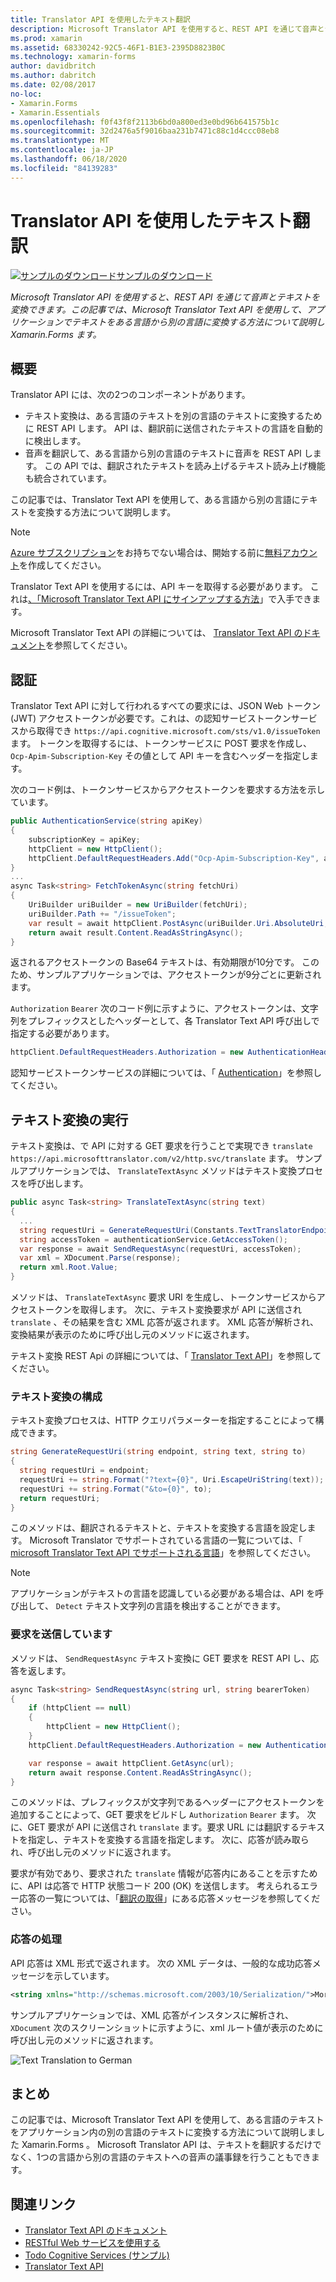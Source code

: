 ```yaml
---
title: Translator API を使用したテキスト翻訳
description: Microsoft Translator API を使用すると、REST API を通じて音声とテキストを変換できます。 この記事では、Microsoft Translator Text API を使用して、アプリケーションでテキストをある言語から別の言語に変換する方法について説明し Xamarin.Forms ます。
ms.prod: xamarin
ms.assetid: 68330242-92C5-46F1-B1E3-2395D8823B0C
ms.technology: xamarin-forms
author: davidbritch
ms.author: dabritch
ms.date: 02/08/2017
no-loc:
- Xamarin.Forms
- Xamarin.Essentials
ms.openlocfilehash: f0f43f8f2113b6bd0a800ed3e0bd96b641575b1c
ms.sourcegitcommit: 32d2476a5f9016baa231b7471c88c1d4ccc08eb8
ms.translationtype: MT
ms.contentlocale: ja-JP
ms.lasthandoff: 06/18/2020
ms.locfileid: "84139283"
---
```

# <a name="text-translation-using-the-translator-api"></a>Translator API を使用したテキスト翻訳

[![サンプルのダウンロード](~/media/shared/download.png)サンプルのダウンロード](https://docs.microsoft.com/samples/xamarin/xamarin-forms-samples/webservices-todocognitiveservices)

_Microsoft Translator API を使用すると、REST API を通じて音声とテキストを変換できます。この記事では、Microsoft Translator Text API を使用して、アプリケーションでテキストをある言語から別の言語に変換する方法について説明し Xamarin.Forms ます。_

## <a name="overview"></a>概要

Translator API には、次の2つのコンポーネントがあります。

- テキスト変換は、ある言語のテキストを別の言語のテキストに変換するために REST API します。 API は、翻訳前に送信されたテキストの言語を自動的に検出します。
- 音声を翻訳して、ある言語から別の言語のテキストに音声を REST API します。 この API では、翻訳されたテキストを読み上げるテキスト読み上げ機能も統合されています。

この記事では、Translator Text API を使用して、ある言語から別の言語にテキストを変換する方法について説明します。

> [!NOTE]
> [Azure サブスクリプション](/azure/guides/developer/azure-developer-guide#understanding-accounts-subscriptions-and-billing)をお持ちでない場合は、開始する前に[無料アカウント](https://aka.ms/azfree-docs-mobileapps)を作成してください。

Translator Text API を使用するには、API キーを取得する必要があります。 これは[、「Microsoft Translator Text API にサインアップする方法](/azure/cognitive-services/translator/translator-text-how-to-signup/)」で入手できます。

Microsoft Translator Text API の詳細については、 [Translator Text API のドキュメント](/azure/cognitive-services/translator/)を参照してください。

## <a name="authentication"></a>認証

Translator Text API に対して行われるすべての要求には、JSON Web トークン (JWT) アクセストークンが必要です。これは、の認知サービストークンサービスから取得でき `https://api.cognitive.microsoft.com/sts/v1.0/issueToken` ます。 トークンを取得するには、トークンサービスに POST 要求を作成し、 `Ocp-Apim-Subscription-Key` その値として API キーを含むヘッダーを指定します。

次のコード例は、トークンサービスからアクセストークンを要求する方法を示しています。

```csharp
public AuthenticationService(string apiKey)
{
    subscriptionKey = apiKey;
    httpClient = new HttpClient();
    httpClient.DefaultRequestHeaders.Add("Ocp-Apim-Subscription-Key", apiKey);
}
...
async Task<string> FetchTokenAsync(string fetchUri)
{
    UriBuilder uriBuilder = new UriBuilder(fetchUri);
    uriBuilder.Path += "/issueToken";
    var result = await httpClient.PostAsync(uriBuilder.Uri.AbsoluteUri, null);
    return await result.Content.ReadAsStringAsync();
}
```

返されるアクセストークンの Base64 テキストは、有効期限が10分です。 このため、サンプルアプリケーションでは、アクセストークンが9分ごとに更新されます。

`Authorization` `Bearer` 次のコード例に示すように、アクセストークンは、文字列をプレフィックスとしたヘッダーとして、各 Translator Text API 呼び出しで指定する必要があります。

```csharp
httpClient.DefaultRequestHeaders.Authorization = new AuthenticationHeaderValue("Bearer", bearerToken);
```

認知サービストークンサービスの詳細については、「 [Authentication](/azure/cognitive-services/translator/reference/v3-0-reference#authentication)」を参照してください。

## <a name="performing-text-translation"></a>テキスト変換の実行

テキスト変換は、で API に対する GET 要求を行うことで実現でき `translate` `https://api.microsofttranslator.com/v2/http.svc/translate` ます。 サンプルアプリケーションでは、 `TranslateTextAsync` メソッドはテキスト変換プロセスを呼び出します。

```csharp
public async Task<string> TranslateTextAsync(string text)
{
  ...
  string requestUri = GenerateRequestUri(Constants.TextTranslatorEndpoint, text, "en", "de");
  string accessToken = authenticationService.GetAccessToken();
  var response = await SendRequestAsync(requestUri, accessToken);
  var xml = XDocument.Parse(response);
  return xml.Root.Value;
}
```

メソッドは、 `TranslateTextAsync` 要求 URI を生成し、トークンサービスからアクセストークンを取得します。 次に、テキスト変換要求が API に送信され `translate` 、その結果を含む XML 応答が返されます。 XML 応答が解析され、変換結果が表示のために呼び出し元のメソッドに返されます。

テキスト変換 REST Api の詳細については、「 [Translator Text API](/azure/cognitive-services/translator/reference/v3-0-reference)」を参照してください。

### <a name="configuring-text-translation"></a>テキスト変換の構成

テキスト変換プロセスは、HTTP クエリパラメーターを指定することによって構成できます。

```csharp
string GenerateRequestUri(string endpoint, string text, string to)
{
  string requestUri = endpoint;
  requestUri += string.Format("?text={0}", Uri.EscapeUriString(text));
  requestUri += string.Format("&to={0}", to);
  return requestUri;
}
```

このメソッドは、翻訳されるテキストと、テキストを変換する言語を設定します。 Microsoft Translator でサポートされている言語の一覧については、「 [microsoft Translator Text API でサポートされる言語](/azure/cognitive-services/translator/languages/)」を参照してください。

> [!NOTE]
> アプリケーションがテキストの言語を認識している必要がある場合は、API を呼び出して、 `Detect` テキスト文字列の言語を検出することができます。

### <a name="sending-the-request"></a>要求を送信しています

メソッドは、 `SendRequestAsync` テキスト変換に GET 要求を REST API し、応答を返します。

```csharp
async Task<string> SendRequestAsync(string url, string bearerToken)
{
    if (httpClient == null)
    {
        httpClient = new HttpClient();
    }
    httpClient.DefaultRequestHeaders.Authorization = new AuthenticationHeaderValue("Bearer", bearerToken);

    var response = await httpClient.GetAsync(url);
    return await response.Content.ReadAsStringAsync();
}
```

このメソッドは、プレフィックスが文字列であるヘッダーにアクセストークンを追加することによって、GET 要求をビルドし `Authorization` `Bearer` ます。 次に、GET 要求が API に送信され `translate` ます。要求 URL には翻訳するテキストを指定し、テキストを変換する言語を指定します。 次に、応答が読み取られ、呼び出し元のメソッドに返されます。

要求が有効であり、要求された `translate` 情報が応答内にあることを示すために、API は応答で HTTP 状態コード 200 (OK) を送信します。 考えられるエラー応答の一覧については、「[翻訳の取得](/azure/cognitive-services/translator/reference/v3-0-translate)」にある応答メッセージを参照してください。

### <a name="processing-the-response"></a>応答の処理

API 応答は XML 形式で返されます。 次の XML データは、一般的な成功応答メッセージを示しています。

```xml
<string xmlns="http://schemas.microsoft.com/2003/10/Serialization/">Morgen kaufen gehen ein</string>
```

サンプルアプリケーションでは、XML 応答がインスタンスに解析され、 `XDocument` 次のスクリーンショットに示すように、xml ルート値が表示のために呼び出し元のメソッドに返されます。

![](text-translation-images/text-translation.png "Text Translation to German")

## <a name="summary"></a>まとめ

この記事では、Microsoft Translator Text API を使用して、ある言語のテキストをアプリケーション内の別の言語のテキストに変換する方法について説明しました Xamarin.Forms 。 Microsoft Translator API は、テキストを翻訳するだけでなく、1つの言語から別の言語のテキストへの音声の議事録を行うこともできます。

## <a name="related-links"></a>関連リンク

- [Translator Text API のドキュメント](/azure/cognitive-services/translator/)
- [RESTful Web サービスを使用する](~/xamarin-forms/data-cloud/web-services/rest.md)
- [Todo Cognitive Services (サンプル)](https://docs.microsoft.com/samples/xamarin/xamarin-forms-samples/webservices-todocognitiveservices)
- [Translator Text API](/azure/cognitive-services/translator/reference/v3-0-reference)
